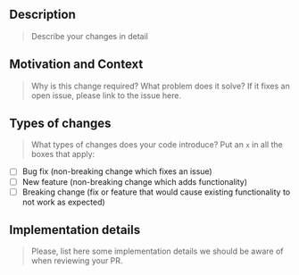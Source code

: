 ## Description
> Describe your changes in detail

## Motivation and Context
> Why is this change required? What problem does it solve?
> If it fixes an open issue, please link to the issue here.

## Types of changes
> What types of changes does your code introduce? Put an `x` in all the boxes that apply:

- [ ] Bug fix (non-breaking change which fixes an issue)
- [ ] New feature (non-breaking change which adds functionality)
- [ ] Breaking change (fix or feature that would cause existing functionality to not work as expected)

## Implementation details
> Please, list here some implementation details we should be aware of when reviewing your PR.
